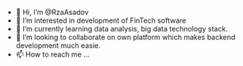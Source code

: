 - 👋 Hi, I’m @RzaAsadov
- 👀 I’m interested in development of FinTech software
- 🌱 I’m currently learning data analysis, big data technology stack.
- 💞️ I’m looking to collaborate on own platform which makes backend development much easie.
- 📫 How to reach me ...

<!---
RzaAsadov/RzaAsadov is a ✨ special ✨ repository because its `README.md` (this file) appears on your GitHub profile.
You can click the Preview link to take a look at your changes.
--->

